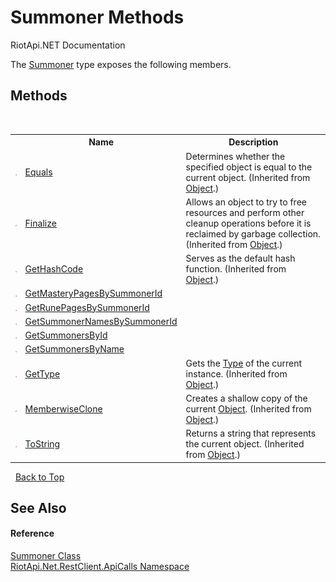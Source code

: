 # Summoner Methods
RiotApi.NET Documentation 

The <a href="6820ad27-d9f1-61f0-d173-0ebd7208fe12">Summoner</a> type exposes the following members.


## Methods
&nbsp;<table><tr><th></th><th>Name</th><th>Description</th></tr><tr><td>![Public method](media/pubmethod.gif "Public method")</td><td><a href="http://msdn2.microsoft.com/en-us/library/bsc2ak47" target="_blank">Equals</a></td><td>
Determines whether the specified object is equal to the current object.
 (Inherited from <a href="http://msdn2.microsoft.com/en-us/library/e5kfa45b" target="_blank">Object</a>.)</td></tr><tr><td>![Protected method](media/protmethod.gif "Protected method")</td><td><a href="http://msdn2.microsoft.com/en-us/library/4k87zsw7" target="_blank">Finalize</a></td><td>
Allows an object to try to free resources and perform other cleanup operations before it is reclaimed by garbage collection.
 (Inherited from <a href="http://msdn2.microsoft.com/en-us/library/e5kfa45b" target="_blank">Object</a>.)</td></tr><tr><td>![Public method](media/pubmethod.gif "Public method")</td><td><a href="http://msdn2.microsoft.com/en-us/library/zdee4b3y" target="_blank">GetHashCode</a></td><td>
Serves as the default hash function.
 (Inherited from <a href="http://msdn2.microsoft.com/en-us/library/e5kfa45b" target="_blank">Object</a>.)</td></tr><tr><td>![Public method](media/pubmethod.gif "Public method")</td><td><a href="f0e34c30-31bf-10e8-89d1-9349d35d84c8">GetMasteryPagesBySummonerId</a></td><td /></tr><tr><td>![Public method](media/pubmethod.gif "Public method")</td><td><a href="b0c3bd55-d905-db1f-763a-59c78fe451ff">GetRunePagesBySummonerId</a></td><td /></tr><tr><td>![Public method](media/pubmethod.gif "Public method")</td><td><a href="fb9a7dae-c31f-ce42-402f-f1437bc8dd80">GetSummonerNamesBySummonerId</a></td><td /></tr><tr><td>![Public method](media/pubmethod.gif "Public method")</td><td><a href="01d0eb41-32ed-2099-3f71-c67efcbf6396">GetSummonersById</a></td><td /></tr><tr><td>![Public method](media/pubmethod.gif "Public method")</td><td><a href="4d79cf55-7260-8805-2454-23947f197129">GetSummonersByName</a></td><td /></tr><tr><td>![Public method](media/pubmethod.gif "Public method")</td><td><a href="http://msdn2.microsoft.com/en-us/library/dfwy45w9" target="_blank">GetType</a></td><td>
Gets the <a href="http://msdn2.microsoft.com/en-us/library/42892f65" target="_blank">Type</a> of the current instance.
 (Inherited from <a href="http://msdn2.microsoft.com/en-us/library/e5kfa45b" target="_blank">Object</a>.)</td></tr><tr><td>![Protected method](media/protmethod.gif "Protected method")</td><td><a href="http://msdn2.microsoft.com/en-us/library/57ctke0a" target="_blank">MemberwiseClone</a></td><td>
Creates a shallow copy of the current <a href="http://msdn2.microsoft.com/en-us/library/e5kfa45b" target="_blank">Object</a>.
 (Inherited from <a href="http://msdn2.microsoft.com/en-us/library/e5kfa45b" target="_blank">Object</a>.)</td></tr><tr><td>![Public method](media/pubmethod.gif "Public method")</td><td><a href="http://msdn2.microsoft.com/en-us/library/7bxwbwt2" target="_blank">ToString</a></td><td>
Returns a string that represents the current object.
 (Inherited from <a href="http://msdn2.microsoft.com/en-us/library/e5kfa45b" target="_blank">Object</a>.)</td></tr></table>&nbsp;
<a href="#summoner-methods">Back to Top</a>

## See Also


#### Reference
<a href="6820ad27-d9f1-61f0-d173-0ebd7208fe12">Summoner Class</a><br /><a href="ce503962-9d76-4097-585e-86aa8997f5c3">RiotApi.Net.RestClient.ApiCalls Namespace</a><br />